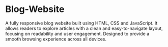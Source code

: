 # Blog-Website
A fully responsive blog website built using HTML, CSS and JavaScript. It allows readers to explore articles with a clean and easy-to-navigate layout, focusing on readability and user engagement. Designed to provide a smooth browsing experience across all devices.
